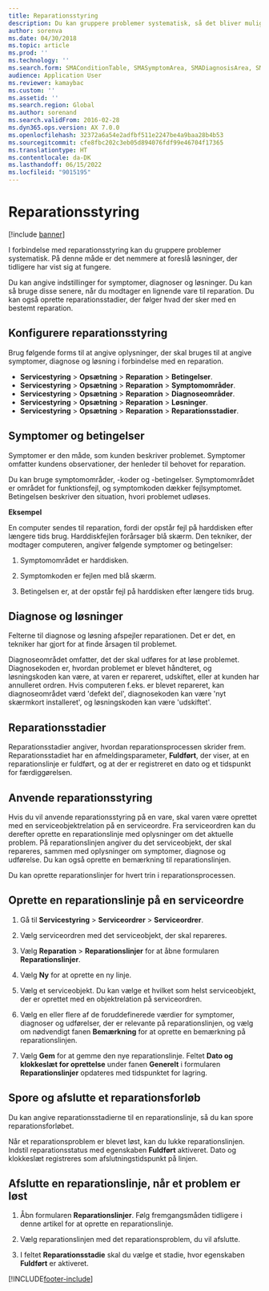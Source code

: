 ```yaml
---
title: Reparationsstyring
description: Du kan gruppere problemer systematisk, så det bliver muligt at foreslå løsninger, der tidligere har vist sig at fungere.
author: sorenva
ms.date: 04/30/2018
ms.topic: article
ms.prod: ''
ms.technology: ''
ms.search.form: SMAConditionTable, SMASymptomArea, SMADiagnosisArea, SMAResolutionTable, SMARepairStage
audience: Application User
ms.reviewer: kamaybac
ms.custom: ''
ms.assetid: ''
ms.search.region: Global
ms.author: sorenand
ms.search.validFrom: 2016-02-28
ms.dyn365.ops.version: AX 7.0.0
ms.openlocfilehash: 32372a6a54e2adfbf511e2247be4a9baa28b4b53
ms.sourcegitcommit: cfe8fbc202c3eb05d894076fdf99e46704f17365
ms.translationtype: HT
ms.contentlocale: da-DK
ms.lasthandoff: 06/15/2022
ms.locfileid: "9015195"
---
```

# <a name="repair-management"></a>Reparationsstyring       

[!include [banner](../includes/banner.md)]


I forbindelse med reparationsstyring kan du gruppere problemer systematisk. På denne måde er det nemmere at foreslå løsninger, der tidligere har vist sig at fungere.

Du kan angive indstillinger for symptomer, diagnoser og løsninger. Du kan så bruge disse senere, når du modtager en lignende vare til reparation. Du kan også oprette reparationsstadier, der følger hvad der sker med en bestemt reparation.

## <a name="setting-up-repair-management"></a>Konfigurere reparationsstyring

Brug følgende forms til at angive oplysninger, der skal bruges til at angive symptomer, diagnose og løsning i forbindelse med en reparation.

- **Servicestyring** \> **Opsætning** \> **Reparation** \> **Betingelser**.
- **Servicestyring** \> **Opsætning** \> **Reparation** \> **Symptomområder**.
-  **Servicestyring** \> **Opsætning** \> **Reparation** \> **Diagnoseområder**.
- **Servicestyring** \> **Opsætning** \> **Reparation** \> **Løsninger**.
- **Servicestyring** \> **Opsætning** \> **Reparation** \> **Reparationsstadier**.

## <a name="symptoms-and-conditions"></a>Symptomer og betingelser

Symptomer er den måde, som kunden beskriver problemet. Symptomer omfatter kundens observationer, der henleder til behovet for reparation.

Du kan bruge symptomområder, -koder og -betingelser. Symptomområdet er området for funktionsfejl, og symptomkoden dækker fejlsymptomet. Betingelsen beskriver den situation, hvori problemet udløses.

**Eksempel**

En computer sendes til reparation, fordi der opstår fejl på harddisken efter længere tids brug. Harddiskfejlen forårsager blå skærm. Den tekniker, der modtager computeren, angiver følgende symptomer og betingelser:

1.  Symptomområdet er harddisken.

2.  Symptomkoden er fejlen med blå skærm.

3.  Betingelsen er, at der opstår fejl på harddisken efter længere tids brug.

## <a name="diagnosis-and-resolutions"></a>Diagnose og løsninger

Felterne til diagnose og løsning afspejler reparationen. Det er det, en tekniker har gjort for at finde årsagen til problemet.

Diagnoseområdet omfatter, det der skal udføres for at løse problemet. Diagnosekoden er, hvordan problemet er blevet håndteret, og løsningskoden kan være, at varen er repareret, udskiftet, eller at kunden har annulleret ordren. Hvis computeren f.eks. er blevet repareret, kan diagnoseområdet værd 'defekt del', diagnosekoden kan være 'nyt skærmkort installeret', og løsningskoden kan være 'udskiftet'.

## <a name="repair-stages"></a>Reparationsstadier

Reparationsstadier angiver, hvordan reparationsprocessen skrider frem. Reparationsstadiet har en afmeldingsparameter, **Fuldført**, der viser, at en reparationslinje er fuldført, og at der er registreret en dato og et tidspunkt for færdiggørelsen.

## <a name="applying-repair-management"></a>Anvende reparationsstyring

Hvis du vil anvende reparationsstyring på en vare, skal varen være oprettet med en serviceobjektrelation på en serviceordre. Fra serviceordren kan du derefter oprette en reparationslinje med oplysninger om det aktuelle problem. På reparationslinjen angiver du det serviceobjekt, der skal repareres, sammen med oplysninger om symptomer, diagnose og udførelse. Du kan også oprette en bemærkning til reparationslinjen.

Du kan oprette reparationslinjer for hvert trin i reparationsprocessen.

## <a name="create-a-repair-line-on-a-service-order"></a>Oprette en reparationslinje på en serviceordre

1.  Gå til **Servicestyring** \> **Serviceordrer** \> **Serviceordrer**.

2.  Vælg serviceordren med det serviceobjekt, der skal repareres.

3.  Vælg **Reparation** \> **Reparationslinjer** for at åbne formularen **Reparationslinjer**.

4.  Vælg **Ny** for at oprette en ny linje.

5.  Vælg et serviceobjekt. Du kan vælge et hvilket som helst serviceobjekt, der er oprettet med en objektrelation på serviceordren.

6.  Vælg en eller flere af de foruddefinerede værdier for symptomer, diagnoser og udførelser, der er relevante på reparationslinjen, og vælg om nødvendigt fanen **Bemærkning** for at oprette en bemærkning på reparationslinjen.

7.  Vælg **Gem** for at gemme den nye reparationslinje. Feltet **Dato og klokkeslæt for oprettelse** under fanen **Generelt** i formularen **Reparationslinjer** opdateres med tidspunktet for lagring.

## <a name="tracking-progress-and-resolving-a-repair-issue"></a>Spore og afslutte et reparationsforløb

Du kan angive reparationsstadierne til en reparationslinje, så du kan spore reparationsforløbet.

Når et reparationsproblem er blevet løst, kan du lukke reparationslinjen. Indstil reparationsstatus med egenskaben **Fuldført** aktiveret. Dato og klokkeslæt registreres som afslutningstidspunkt på linjen.

## <a name="close-a-repair-line-for-a-resolved-issue"></a>Afslutte en reparationslinje, når et problem er løst

1.  Åbn formularen **Reparationslinjer**. Følg fremgangsmåden tidligere i denne artikel for at oprette en reparationslinje.

2.  Vælg reparationslinjen med det reparationsproblem, du vil afslutte.

3.  I feltet **Reparationsstadie** skal du vælge et stadie, hvor egenskaben **Fuldført** er aktiveret.

  




[!INCLUDE[footer-include](../../includes/footer-banner.md)]